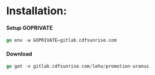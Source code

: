 
# Installation:

#### Setup GOPRIVATE
```go
go env -w GOPRIVATE=gitlab.cdfsunrise.com
```

#### Download
```go
go get -v gitlab.cdfsunrise.com/lehu/promotion-uranus
```
